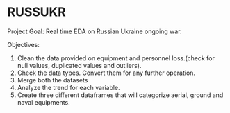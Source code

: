 # RUSSUKR

Project Goal:
Real time EDA on Russian Ukraine ongoing war.

Objectives:
1. Clean the data provided on equipment and personnel loss.(check for null values, duplicated values and outliers).
2. Check the data types. Convert them for any further operation.
3. Merge both the datasets
4. Analyze the trend for each variable.
5. Create three different dataframes that will categorize aerial, ground and naval equipments.
